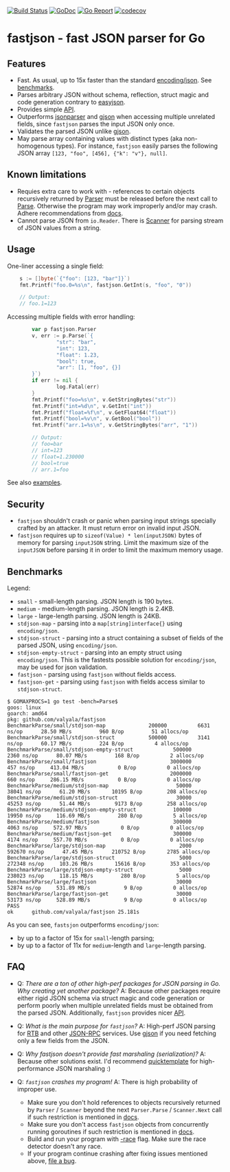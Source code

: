 [![Build Status](https://travis-ci.org/valyala/fastjson.svg)](https://travis-ci.org/valyala/fastjson)
[![GoDoc](https://godoc.org/github.com/valyala/fastjson?status.svg)](http://godoc.org/github.com/valyala/fastjson)
[![Go Report](https://goreportcard.com/badge/github.com/valyala/fastjson)](https://goreportcard.com/report/github.com/valyala/fastjson)
[![codecov](https://codecov.io/gh/valyala/fastjson/branch/master/graph/badge.svg)](https://codecov.io/gh/valyala/fastjson)

# fastjson - fast JSON parser for Go


## Features

  * Fast. As usual, up to 15x faster than the standard [encoding/json](https://golang.org/pkg/encoding/json/).
    See [benchmarks](#benchmarks).
  * Parses arbitrary JSON without schema, reflection, struct magic and code generation
    contrary to [easyjson](https://github.com/mailru/easyjson).
  * Provides simple [API](http://godoc.org/github.com/valyala/fastjson).
  * Outperforms [jsonparser](https://github.com/buger/jsonparser) and [gjson](https://github.com/tidwall/gjson)
    when accessing multiple unrelated fields, since `fastjson` parses the input JSON only once.
  * Validates the parsed JSON unlike [gjson](https://github.com/tidwall/gjson).
  * May parse array containing values with distinct types (aka non-homogenous types).
    For instance, `fastjson` easily parses the following JSON array `[123, "foo", [456], {"k": "v"}, null]`.


## Known limitations

  * Requies extra care to work with - references to certain objects recursively
    returned by [Parser](https://godoc.org/github.com/valyala/fastjson#Parser)
    must be released before the next call to [Parse](https://godoc.org/github.com/valyala/fastjson#Parser.Parse).
    Otherwise the program may work improperly and/or may crash.
    Adhere recommendations from [docs](https://godoc.org/github.com/valyala/fastjson).
  * Cannot parse JSON from `io.Reader`. There is [Scanner](https://godoc.org/github.com/valyala/fastjson#Scanner)
    for parsing stream of JSON values from a string.


## Usage

One-liner accessing a single field:
```go
	s := []byte(`{"foo": [123, "bar"]}`)
	fmt.Printf("foo.0=%s\n", fastjson.GetInt(s, "foo", "0"))

	// Output:
	// foo.1=123
```

Accessing multiple fields with error handling:
```go
        var p fastjson.Parser
        v, err := p.Parse(`{
                "str": "bar",
                "int": 123,
                "float": 1.23,
                "bool": true,
                "arr": [1, "foo", {}]
        }`)
        if err != nil {
                log.Fatal(err)
        }
        fmt.Printf("foo=%s\n", v.GetStringBytes("str"))
        fmt.Printf("int=%d\n", v.GetInt("int"))
        fmt.Printf("float=%f\n", v.GetFloat64("float"))
        fmt.Printf("bool=%v\n", v.GetBool("bool"))
        fmt.Printf("arr.1=%s\n", v.GetStringBytes("arr", "1"))

        // Output:
        // foo=bar
        // int=123
        // float=1.230000
        // bool=true
        // arr.1=foo
```

See also [examples](https://godoc.org/github.com/valyala/fastjson#pkg-examples).


## Security

  * `fastjson` shouldn't crash or panic when parsing input strings specially crafted
    by an attacker. It must return error on invalid input JSON.
  * `fastjson` requires up to `sizeof(Value) * len(inputJSON)` bytes of memory
    for parsing `inputJSON` string. Limit the maximum size of the `inputJSON`
    before parsing it in order to limit the maximum memory usage.


## Benchmarks

Legend:

  * `small` - small-length parsing. JSON length is 190 bytes.
  * `medium` - medium-length parsing. JSON length is 2.4KB.
  * `large` - large-length parsing. JSON length is 24KB.
  * `stdjson-map` - parsing into a `map[string]interface{}` using `encoding/json`.
  * `stdjson-struct` - parsing into a struct containing
    a subset of fields of the parsed JSON, using `encoding/json`.
  * `stdjson-empty-struct` - parsing into an empty struct using `encoding/json`.
    This is the fastests possible solution for `encoding/json`, may be used
    for json validation.
  * `fastjson` - parsing using `fastjson` without fields access.
  * `fastjson-get` - parsing using `fastjson` with fields access similar to `stdjson-struct`.

```
$ GOMAXPROCS=1 go test -bench=Parse$
goos: linux
goarch: amd64
pkg: github.com/valyala/fastjson
BenchmarkParse/small/stdjson-map         	  200000	      6631 ns/op	  28.50 MB/s	     960 B/op	      51 allocs/op
BenchmarkParse/small/stdjson-struct      	  500000	      3141 ns/op	  60.17 MB/s	     224 B/op	       4 allocs/op
BenchmarkParse/small/stdjson-empty-struct         	  500000	      2360 ns/op	  80.07 MB/s	     168 B/op	       2 allocs/op
BenchmarkParse/small/fastjson                     	 3000000	       457 ns/op	 413.04 MB/s	       0 B/op	       0 allocs/op
BenchmarkParse/small/fastjson-get                 	 2000000	       660 ns/op	 286.15 MB/s	       0 B/op	       0 allocs/op
BenchmarkParse/medium/stdjson-map                 	   50000	     38041 ns/op	  61.20 MB/s	   10195 B/op	     208 allocs/op
BenchmarkParse/medium/stdjson-struct              	   30000	     45253 ns/op	  51.44 MB/s	    9173 B/op	     258 allocs/op
BenchmarkParse/medium/stdjson-empty-struct        	  100000	     19950 ns/op	 116.69 MB/s	     280 B/op	       5 allocs/op
BenchmarkParse/medium/fastjson                    	  300000	      4063 ns/op	 572.97 MB/s	       0 B/op	       0 allocs/op
BenchmarkParse/medium/fastjson-get                	  300000	      4174 ns/op	 557.70 MB/s	       0 B/op	       0 allocs/op
BenchmarkParse/large/stdjson-map                  	    2000	    592670 ns/op	  47.45 MB/s	  210752 B/op	    2785 allocs/op
BenchmarkParse/large/stdjson-struct               	    5000	    272348 ns/op	 103.26 MB/s	   15616 B/op	     353 allocs/op
BenchmarkParse/large/stdjson-empty-struct         	    5000	    238023 ns/op	 118.15 MB/s	     280 B/op	       5 allocs/op
BenchmarkParse/large/fastjson                     	   30000	     52874 ns/op	 531.89 MB/s	       9 B/op	       0 allocs/op
BenchmarkParse/large/fastjson-get                 	   30000	     53173 ns/op	 528.89 MB/s	       9 B/op	       0 allocs/op
PASS
ok  	github.com/valyala/fastjson	25.181s
```

As you can see, `fastsjon` outperforms `encoding/json`:

  * by up to a factor of 15x for `small`-length parsing;
  * by up to a factor of 11x for `medium`-length and `large`-length parsing.


## FAQ

  * Q: _There are a ton of other high-perf packages for JSON parsing in Go. Why creating yet another package?_
    A: Because other packages require either rigid JSON schema via struct magic
       and code generation or perform poorly when multiple unrelated fields
       must be obtained from the parsed JSON.
       Additionally, `fastjson` provides nicer [API](http://godoc.org/github.com/valyala/fastjson).

  * Q: _What is the main purpose for `fastjson`?_
    A: High-perf JSON parsing for [RTB](https://www.iab.com/wp-content/uploads/2015/05/OpenRTB_API_Specification_Version_2_3_1.pdf)
       and other [JSON-RPC](https://en.wikipedia.org/wiki/JSON-RPC) services.
       Use [gjson](https://github.com/tidwall/gjson) if you need fetching only a few fields from the JSON.

  * Q: _Why fastjson doesn't provide fast marshaling (serialization)?_
    A: Because other solutions exist. I'd recommend [quicktemplate](https://github.com/valyala/quicktemplate#use-cases)
       for high-performance JSON marshaling :)

  * Q: _`fastjson` crashes my program!_
    A: There is high probability of improper use.
       * Make sure you don't hold references to objects recursively returned by `Parser` / `Scanner`
         beyond the next `Parser.Parse` / `Scanner.Next` call
         if such restriction is mentioned in [docs](https://github.com/valyala/fastjson/issues/new).
       * Make sure you don't access `fastjson` objects from concurrently running goroutines
         if such restriction is mentioned in [docs](https://github.com/valyala/fastjson/issues/new).
       * Build and run your program with [-race](https://golang.org/doc/articles/race_detector.html) flag.
         Make sure the race detector doesn't any race.
       * If your program continue crashing after fixing issues mentioned above, [file a bug](https://github.com/valyala/fastjson/issues/new).
